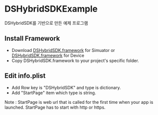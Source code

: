 # DSHybridSDKExample
DSHybridSDK를 기반으로 만든 예제 프로그램

Install Framework
----------------- 

* Download [DSHybridSDK.framework](https://directionsoft.com/framework/DSHybridSDK4Simuator.zip) for Simuator or [DSHybridSDK.framework](https://directionsoft.com/framework/DSHybridSDK4Device.zip) for Device
* Copy DSHybridSDK.framework to your project's specific folder.

Edit info.plist
---------------

* Add Row key is "DSHybridSDK" and type is dictionary.
* Add "StartPage" item which type is string.

Note : StartPage is web url that is called for the first time when your app is launched. StartPage has to start with http or https.
